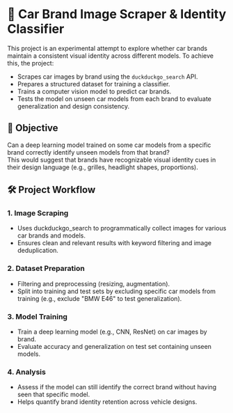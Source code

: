 # 🚗 Car Brand Image Scraper & Identity Classifier
This project is an experimental attempt to explore whether car brands maintain a consistent visual identity across different models.
To achieve this, the project:
- Scrapes car images by brand using the `duckduckgo_search` API.
- Prepares a structured dataset for training a classifier.
- Trains a computer vision model to predict car brands.
- Tests the model on unseen car models from each brand to evaluate generalization and design consistency.

## 🎯 Objective
Can a deep learning model trained on some car models from a specific brand correctly identify unseen models from that brand? \
This would suggest that brands have recognizable visual identity cues in their design language (e.g., grilles, headlight shapes, proportions).

## 🛠️ Project Workflow
### 1. Image Scraping
- Uses duckduckgo_search to programmatically collect images for various car brands and models.
- Ensures clean and relevant results with keyword filtering and image deduplication.

### 2. Dataset Preparation
- Filtering and preprocessing (resizing, augmentation).
- Split into training and test sets by excluding specific car models from training (e.g., exclude "BMW E46" to test generalization).

### 3. Model Training
- Train a deep learning model (e.g., CNN, ResNet) on car images by brand.
- Evaluate accuracy and generalization on test set containing unseen models.

### 4. Analysis
- Assess if the model can still identify the correct brand without having seen that specific model.
- Helps quantify brand identity retention across vehicle designs.
